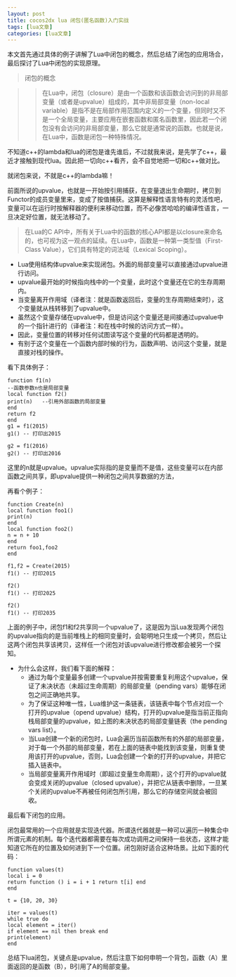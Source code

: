 ```yaml
---
layout: post
title: cocos2dx lua 闭包(匿名函数)入门实战 
tags: [lua文章]
categories: [lua文章]
---
```

本文首先通过具体的例子讲解了Lua中闭包的概念，然后总结了闭包的应用场合，最后探讨了Lua中闭包的实现原理。

> 闭包的概念
>

>> 在Lua中，闭包（closure）是由一个函数和该函数会访问到的非局部变量（或者是upvalue）组成的，其中非局部变量（non-local
variable）是指不是在局部作用范围内定义的一个变量，但同时又不是一个全局变量，主要应用在嵌套函数和匿名函数里，因此若一个闭包没有会访问的非局部变量，那么它就是通常说的函数。也就是说，在Lua中，函数是闭包一种特殊情况。

不知道c++的lambda和lua的闭包是谁先谁后，不过就我来说，是先学了c++，最近才接触到现代lua。因此把一切向c++看齐，会不自觉地把一切和c++做对比。

就闭包来说，不就是c++的lambda嘛！

前面所说的upvalue，也就是一开始按引用捕获，在变量退出生命期时，拷贝到Functor的成员变量里来，变成了按值捕获。这算是解释性语言特有的灵活性吧，变量可以在运行时按解释器的便利来移动位置，而不必像苦哈哈的编译性语言，一旦决定好位置，就无法移动了。

> 在Lua的C
> API中，所有关于Lua中的函数的核心API都是以closure来命名的，也可视为这一观点的延续。在Lua中，函数是一种第一类型值（First-
> Class Value），它们具有特定的词法域（Lexical Scoping）。

  * Lua使用结构体upvalue来实现闭包。外面的局部变量可以直接通过upvalue进行访问。
  * upvalue最开始的时候指向栈中的一个变量，此时这个变量还在它的生存周期内。
  * 当变量离开作用域（译者注：就是函数返回后，变量的生存周期结束时），这个变量就从栈转移到了upvalue中。
  * 虽然这个变量存储在upvalue中，但是访问这个变量还是间接通过upvalue中的一个指针进行的（译者注：和在栈中时候的访问方式一样）。
  * 因此，变量位置的转移对任何试图读写这个变量的代码都是透明的。
  * 有别于这个变量在一个函数内部时候的行为，函数声明、访问这个变量，就是直接对栈的操作。

看下具体例子：

    
    
    function f1(n)
    --函数参数n也是局部变量
    local function f2()
    print(n)   --引用外部函数的局部变量
    end
    return f2
    end
    g1 = f1(2015)
    g1() -- 打印出2015
    
    g2 = f1(2016)
    g2() -- 打印出2016
    

这里的n就是upvalue。upvalue实际指的是变量而不是值，这些变量可以在内部函数之间共享，即upvalue提供一种闭包之间共享数据的方法，

再看个例子：

    
    
    function Create(n)
    local function foo1()
    print(n)
    end
    local function foo2()
    n = n + 10
    end
    return foo1,foo2
    end
    
    f1,f2 = Create(2015)
    f1() -- 打印2015
    
    f2()
    f1() -- 打印2025
    
    f2()
    f1() -- 打印2035
    

上面的例子中，闭包f1和f2共享同一个upvalue了，这是因为当Lua发现两个闭包的upvalue指向的是当前堆栈上的相同变量时，会聪明地只生成一个拷贝，然后让这两个闭包共享该拷贝，这样任一个闭包对该upvalue进行修改都会被另一个探知。

  * 为什么会这样，我们看下面的解释：
    * 通过为每个变量最多创建一个upvalue并按需要重复利用这个upvalue，保证了未决状态（未超过生命周期）的局部变量（pending vars）能够在闭包之间正确地共享。
    * 为了保证这种唯一性，Lua维护这一条链表，该链表中每个节点对应一个打开的upvalue（opend upvalue）结构，打开的upvalue是指当前正指向栈局部变量的upvalue，如上图的未决状态的局部变量链表（the pending vars list）。
    * 当Lua创建一个新的闭包时，Lua会遍历当前函数所有的外部的局部变量，对于每一个外部的局部变量，若在上面的链表中能找到该变量，则重复使用该打开的upvalue，否则，Lua会创建一个新的打开的upvalue，并把它插入链表中。
    * 当局部变量离开作用域时（即超过变量生命周期），这个打开的upvalue就会变成关闭的upvalue（closed upvalue），并把它从链表中删除，一旦某个关闭的upvalue不再被任何闭包所引用，那么它的存储空间就会被回收。

最后看下闭包的应用。

闭包最常用的一个应用就是实现迭代器。所谓迭代器就是一种可以遍历一种集合中所谓元素的机制。每个迭代器都需要在每次成功调用之间保持一些状态，这样才能知道它所在的位置及如何进到下一个位置。闭包刚好适合这种场景。比如下面的代码：

    
    
    function values(t)
    local i = 0
    return function () i = i + 1 return t[i] end
    end
    
    t = {10, 20, 30}
    
    iter = values(t)
    while true do
    local element = iter()
    if element == nil then break end
    print(element)
    end
    

总结下lua闭包，关键点是upvalue，然后注意下如何申明一个背包，函数（A）里面返回的是函数（B），B引用了A的局部变量。